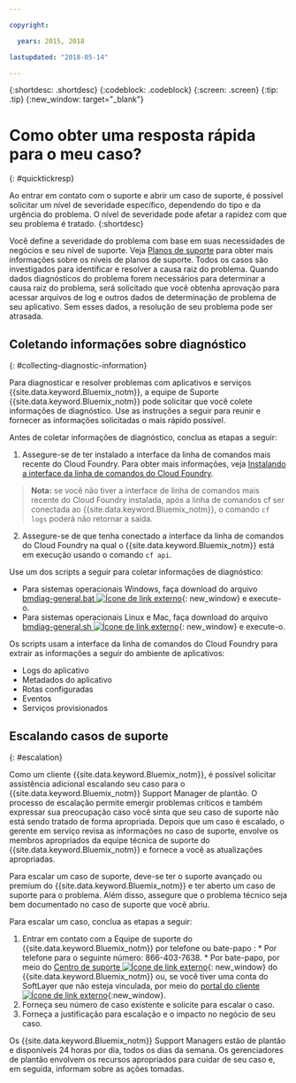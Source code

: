 ```yaml
---

copyright:

  years: 2015, 2018

lastupdated: "2018-05-14"

---
```



{:shortdesc: .shortdesc}
{:codeblock: .codeblock}
{:screen: .screen}
{:tip: .tip}
{:new_window: target="_blank"}


# Como obter uma resposta rápida para o meu caso?
{: #quicktickresp}

Ao entrar em contato com o suporte e abrir um caso de suporte, é possível solicitar um nível de severidade específico, dependendo do tipo e da urgência do problema. O nível de severidade pode afetar a rapidez com que seu problema é tratado.
{:shortdesc}

Você define a severidade do problema com base em suas necessidades de negócios e seu nível de suporte. Veja [Planos de suporte](/docs/get-support/index.html) para obter mais informações sobre os níveis de planos de suporte. Todos os casos são investigados para identificar e resolver a causa raiz do problema. Quando dados diagnósticos do problema forem necessários para determinar a causa raiz do problema, será solicitado que você obtenha aprovação para acessar arquivos de log e outros dados de determinação de problema de seu aplicativo. Sem esses dados, a resolução de seu problema pode ser atrasada.

## Coletando informações sobre diagnóstico
{: #collecting-diagnostic-information}

Para diagnosticar e resolver problemas com aplicativos e serviços {{site.data.keyword.Bluemix_notm}}, a equipe de Suporte {{site.data.keyword.Bluemix_notm}} pode solicitar que você colete informações de diagnóstico. Use as instruções a seguir para reunir e fornecer as informações solicitadas o mais rápido possível.

Antes de coletar informações de diagnóstico, conclua as etapas a seguir:

1. Assegure-se de ter instalado a interface da linha de comandos mais recente do Cloud Foundry. Para obter mais informações, veja [Instalando a interface da linha de comandos do Cloud Foundry](/docs/starters/install_cli.html).
>**Nota:** se você não tiver a interface de linha de comandos mais recente do Cloud Foundry instalada, após a linha de comandos cf ser conectada ao {{site.data.keyword.Bluemix_notm}}, o comando `cf logs` poderá não retornar a saída.
2. Assegure-se de que tenha conectado a interface da linha de comandos do Cloud Foundry na qual o {{site.data.keyword.Bluemix_notm}} está em execução usando o comando `cf api`.

Use um dos scripts a seguir para coletar informações de diagnóstico:

  * Para sistemas operacionais Windows, faça download do arquivo [bmdiag-general.bat ![Ícone de link externo](../icons/launch-glyph.svg "Ícone de link externo")](http://bluemix-mustgather.mybluemix.net/mustgather/general/bmdiag-general.bat){: new_window} e execute-o.
  * Para sistemas operacionais Linux e Mac, faça download do arquivo [bmdiag-general.sh ![Ícone de link externo](../icons/launch-glyph.svg "Ícone de link externo")](http://bluemix-mustgather.mybluemix.net/mustgather/general/bmdiag-general.sh){: new_window} e execute-o.

Os scripts usam a interface da linha de comandos do Cloud Foundry para extrair as informações a seguir do ambiente de aplicativos:
  * Logs do aplicativo
  * Metadados do aplicativo
  * Rotas configuradas
  * Eventos
  * Serviços provisionados

## Escalando casos de suporte
{: #escalation}

Como um cliente {{site.data.keyword.Bluemix_notm}}, é possível solicitar assistência adicional escalando seu caso para o {{site.data.keyword.Bluemix_notm}} Support Manager de plantão. O processo de escalação permite emergir problemas críticos e também expressar sua preocupação caso você sinta que seu caso de suporte não está sendo tratado de forma apropriada. Depois que um caso é escalado, o gerente em serviço revisa as informações no caso de suporte, envolve os membros apropriados da equipe técnica de suporte do {{site.data.keyword.Bluemix_notm}} e fornece a você as atualizações apropriadas.

Para escalar um caso de suporte, deve-se ter o suporte avançado ou premium do {{site.data.keyword.Bluemix_notm}} e ter aberto um caso de suporte para o problema. Além disso, assegure que o problema técnico seja bem documentado no caso de suporte que você abriu.

 Para escalar um caso, conclua as etapas a seguir:

  1. Entrar em contato com a Equipe de suporte do {{site.data.keyword.Bluemix_notm}} por telefone ou bate-papo :
    * Por telefone para o seguinte número: 866-403-7638.
    * Por bate-papo, por meio do [Centro de suporte ![Ícone de link externo](../icons/launch-glyph.svg "Ícone de link externo")](https://console.bluemix.net/unifiedsupport/supportcenter){: new_window} do {{site.data.keyword.Bluemix_notm}} ou, se você tiver uma conta do SoftLayer que não esteja vinculada, por meio do [portal do cliente ![Ícone de link externo](../icons/launch-glyph.svg)](https://control.softlayer.com/){:new_window}.
  2. Forneça seu número de caso existente e solicite para escalar o caso.
  3. Forneça a justificação para escalação e o impacto no negócio de seu caso.

Os {{site.data.keyword.Bluemix_notm}} Support Managers estão de plantão e disponíveis 24 horas por dia, todos os dias da semana. Os gerenciadores de plantão envolvem os recursos apropriados para cuidar de seu caso e, em seguida, informam sobre as ações tomadas.
